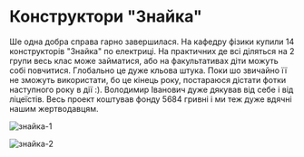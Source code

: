 # Конструктори "Знайка"

Ше одна добра справа гарно завершилася. На кафедру фізики купили 14 конструкторів "Знайка" по електриці. На практичних де всі діляться на 2 групи весь клас може займатися, або на факультативах діти можуть собі повчитися. Глобально це дуже кльова штука. Поки шо звичайно її не зможуть використати, бо це кінець року, постараюся дістати фотки наступного року в дії :). Володимир Іванович дуже дякував від себе і від ліцеїстів. Весь проект коштував фонду 5684 гривні і ми теж дуже вдячні нашим жертводавцям.

![знайка-1](/images/for_grads/знайка-1.jpg)

![знайка-2](/images/for_grads/знайка-2.jpg)
